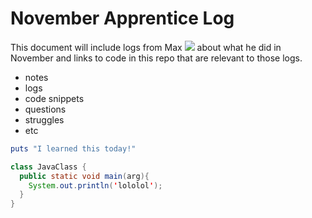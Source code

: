 # November Apprentice Log

This document will include logs from Max ![](https://avatars3.githubusercontent.com/u/15678999?v=3&s=40) about what he did in November and links to code in this repo that are relevant to those logs.

- notes
- logs
- code snippets
- questions
- struggles
- etc

```ruby
puts "I learned this today!"
```

```java
class JavaClass {
  public static void main(arg){
    System.out.println('lololol');
  }
}
```
